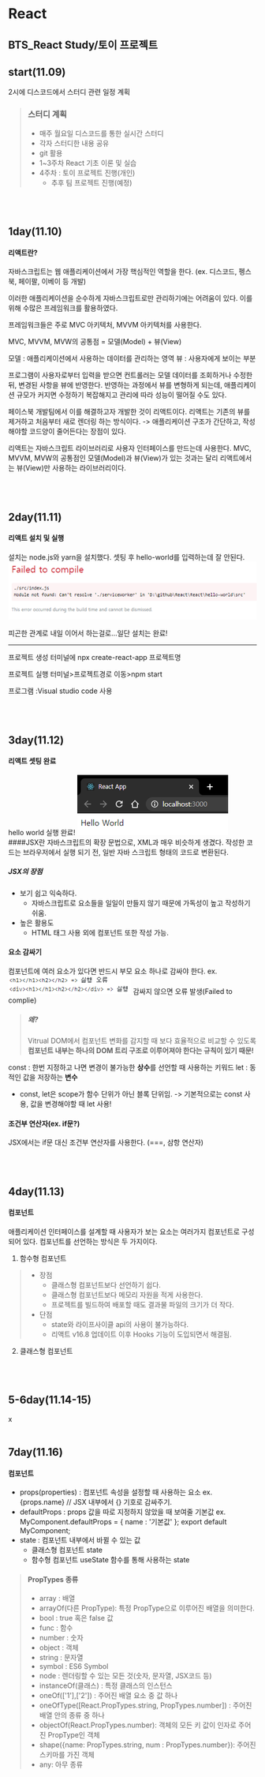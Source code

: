 # React

 BTS_React Study/토이 프로젝트
 -----
## start(11.09)
2시에 디스코드에서 스터디 관련 일정 계획
> ### 스터디 계획
> * 매주 월요일 디스코드를 통한 실시간 스터디
>  * 각자 스터디한 내용 공유
> * git 활용
> * 1~3주차 React 기초 이론 및 실습
> * 4주차 : 토이 프로젝트 진행(개인)
>   * 추후 팀 프로젝트 진행(예정)

<br><br>



## 1day(11.10)
#### 리액트란?
자바스크립트는 웹 애플리케이션에서 가장 핵심적인 역할을 한다.
(ex. 디스코드, 펭스북, 페이팔, 이베이 등 개발)

이러한 애플리케이션을 순수하게 자바스크립트로만 관리하기에는 어려움이 있다.
이를 위해 수많은 프레임워크를 활용하였다.

프레임워크들은 주로 MVC 아키텍처, MVVM 아키텍처를 사용한다.

MVC, MVVM, MVW의 공통점 = 모델(Model) + 뷰(View)

모델 : 애플리케이션에서 사용하는 데이터를 관리하는 영역
뷰 : 사용자에게 보이는 부분

프로그램이 사용자로부터 입력을 받으면 컨트롤러는 모델 데이터를 조회하거나 수정한 뒤, 변경된 사항을 뷰에 반영한다. 반영하는 과정에서 뷰를 변형하게 되는데, 애플리케이션 규모가 커지면 수정하기 복잡해지고 관리에 따라 성능이 떨어질 수도 있다.

페이스북 개발팀에서 이를 해결하고자 개발한 것이 리액트이다.
리액트는 기존의 뷰를 제거하고 처음부터 새로 렌더링 하는 방식이다.
-> 애플리케이션 구조가 간단하고, 작성해야할 코드양이 줄어든다는 장점이 있다.

리액트는 자바스크립트 라이브러리로 사용자 인터페이스를 만드는데 사용한다.
MVC, MVVM, MVW의 공통점인 모델(Model)과 뷰(View)가 있는 것과는 달리 리액트에서는 뷰(View)만 사용하는 라이브러리이다.



<br><br>
## 2day(11.11)
#### 리액트 설치 및 실행
설치는 node.js와 yarn을 설치했다.
셋팅 후 hello-world를 입력하는데 잘 안된다.
![오류](./img/hello-world_error.PNG)

피곤한 관계로 내일 이어서 하는걸로...일단 설치는 완료!

----------------------------------------------------
프로젝트 생성
터미널에 npx create-react-app 프로젝트명

프로젝트 실행
터미널>프로젝트경로 이동>npm start

프로그램
:Visual studio code 사용

<br><br>
## 3day(11.12)
#### 리액트 셋팅 완료
hello world 실행 완료!
![실행](./img/hello-world.PNG)
<br>
####JSX란
자바스크립트의 확장 문법으로, XML과 매우 비슷하게 생겼다. 작성한 코드는 브라우저에서 실행 되기 전, 일반 자바 스크립트 형태의 코드로 변환된다.
##### JSX의 장점
* 보기 쉽고 익숙하다.
  * 자바스크립트로 요소들을 일일이 만들지 않기 때문에 가독성이 높고 작성하기 쉬움.
* 높은 활용도
  * HTML 태그 사용 외에 컴포넌트 또한 작성 가능.
#### 요소 감싸기
컴포넌트에 여러 요소가 있다면 반드시 부모 요소 하나로 감싸야 한다.
ex. 
![에러](./img/Parsing_error_exam.PNG)
감싸지 않으면 오류 발생(Failed to complie)

> ##### 왜?
>Vitrual DOM에서 컴포넌트 변화를 감지할 때 보다 효율적으로 비교할 수 있도록
><b>컴포넌트 내부는 하나의 DOM 트리 구조로 이루어져야 한다는 규칙이 있기 때문!</b>

const : 한번 지정하고 나면 변경이 불가능한 <b>상수</b>를 선언할 때 사용하는 키워드
let : 동적인 값을 저장하는 <b>변수</b>
* const, let은 scope가 함수 단위가 아닌 블록 단위임.
-> 기본적으로는 const 사용, 값을 변경해야할 때 let 사용!

#### 조건부 연산자(ex. if문?)
JSX에서는 if문 대신 조건부 연산자를 사용한다. (===, 삼항 연산자)

<br><br>
## 4day(11.13)
#### 컴포넌트
애플리케이션 인터페이스를 설계할 때 사용자가 보는 요소는 여러가지 컴포넌트로 구성되어 있다.
컴포넌트를 선언하는 방식은 두 가지이다.
1. 함수형 컴포넌트
> * 장점
>   * 클래스형 컴포넌트보다 선언하기 쉽다.
>   * 클래스형 컴포넌트보다 메모리 자원을 적게 사용한다.
>   * 프로젝트를 빌드하여 배포할 때도 결과물 파일의 크기가 더 작다.
> * 단점
>   * state와 라이프사이클 api의 사용이 불가능하다.
>   * 리액트 v16.8 업데이트 이후 Hooks 기능이 도입되면서 해결됨.
2. 클래스형 컴포넌트


<br><br>
## 5-6day(11.14-15)
x
<br><br>

## 7day(11.16)
#### 컴포넌트
* props(properties)
: 컴포넌트 속성을 설정할 때 사용하는 요소
  ex. {props.name} // JSX 내부에서 {} 기호로 감싸주기.
* defaultProps : props 값을 따로 지정하지 않았을 때 보여줄 기본값
  ex. MyComponent.defaultProps = {
      name : '기본값'
      };
      export default MyComponent;
* state : 컴포넌트 내부에서 바뀔 수 있는 값
  * 클래스형 컴포넌트 state
  * 함수형 컴포넌트 useState 함수를 통해 사용하는 state

> #### PropTypes 종류
> * array : 배열
> * arrayOf(다른 PropType): 특정 PropType으로 이루어진 배열을 의미한다.
> * bool : true 혹은 false 값
> * func : 함수
> * number : 숫자
> * object : 객체
> * string : 문자열
> * symbol : ES6 Symbol
> * node : 렌더링할 수 있는 모든 것(숫자, 문자열, JSX코드 등)
> * instanceOf(클래스) : 특정 클래스의 인스턴스
> * oneOf(['1'],['2']) : 주어진 배열 요소 중 값 하나
> * oneOfType([React.PropTypes.string, PropTypes.number]) : 주어진 배열 안의 종류 중 하나
> * objectOf(React.PropTypes.number): 객체의 모든 키 값이 인자로 주어진 PropType인 객체
> * shape({name: PropTypes.string, num : PropTypes.number}): 주어진 스키마를 가진 객체
> * any: 아무 종류

